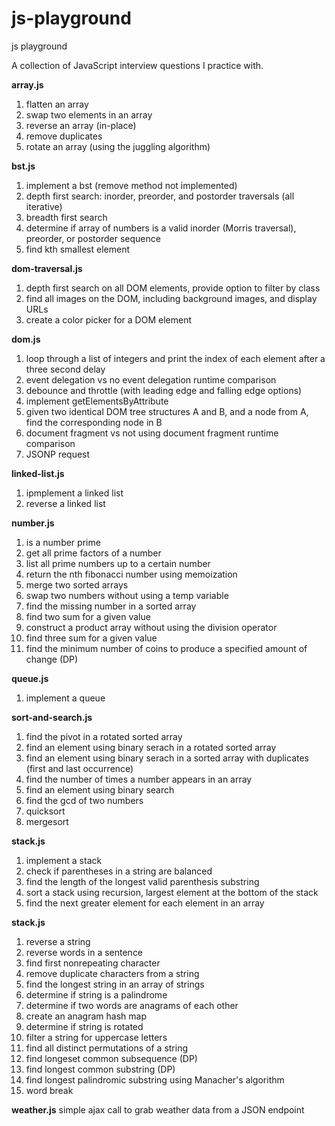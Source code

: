 # js-playground
js playground

A collection of JavaScript interview questions I practice with. 

**array.js**
1) flatten an array
2) swap two elements in an array
3) reverse an array (in-place)
4) remove duplicates 
5) rotate an array (using the juggling algorithm) 

**bst.js**
1) implement a bst (remove method not implemented)
2) depth first search: inorder, preorder, and postorder traversals (all iterative)
3) breadth first search
4) determine if array of numbers is a valid inorder (Morris traversal), preorder, or postorder sequence 
5) find kth smallest element

**dom-traversal.js**
1) depth first search on all DOM elements, provide option to filter by class
2) find all images on the DOM, including background images, and display URLs 
3) create a color picker for a DOM element

**dom.js**
1) loop through a list of integers and print the index of each element after a three second delay
2) event delegation vs no event delegation runtime comparison
3) debounce and throttle (with leading edge and falling edge options)
4) implement getElementsByAttribute
5) given two identical DOM tree structures A and B, and a node from A, find the corresponding node in B
6) document fragment vs not using document fragment runtime comparison
7) JSONP request

**linked-list.js**
1) ipmplement a linked list
2) reverse a linked list

**number.js**
1) is a number prime
2) get all prime factors of a number 
3) list all prime numbers up to a certain number
4) return the nth fibonacci number using memoization
5) merge two sorted arrays
6) swap two numbers without using a temp variable
7) find the missing number in a sorted array
8) find two sum for a given value
9) construct a product array without using the division operator
10) find three sum for a given value
11) find the minimum number of coins to produce a specified amount of change (DP)

**queue.js**
1) implement a queue

**sort-and-search.js**
1) find the pivot in a rotated sorted array
2) find an element using binary serach in a rotated sorted array
3) find an element using binary serach in a sorted array with duplicates (first and last occurrence)
4) find the number of times a number appears in an array
5) find an element using binary search
6) find the gcd of two numbers
7) quicksort
8) mergesort

**stack.js**
1) implement a stack
2) check if parentheses in a string are balanced
3) find the length of the longest valid parenthesis substring 
4) sort a stack using recursion, largest element at the bottom of the stack
5) find the next greater element for each element in an array

**stack.js**
1) reverse a string
2) reverse words in a sentence
3) find first nonrepeating character
4) remove duplicate characters from a string
5) find the longest string in an array of strings
6) determine if string is a palindrome
7) determine if two words are anagrams of each other
8) create an anagram hash map
9) determine if string is rotated
10) filter a string for uppercase letters
11) find all distinct permutations of a string
12) find longeset common subsequence (DP)
13) find longest common substring (DP)
14) find longest palindromic substring using Manacher's algorithm
15) word break

**weather.js**
simple ajax call to grab weather data from a JSON endpoint
